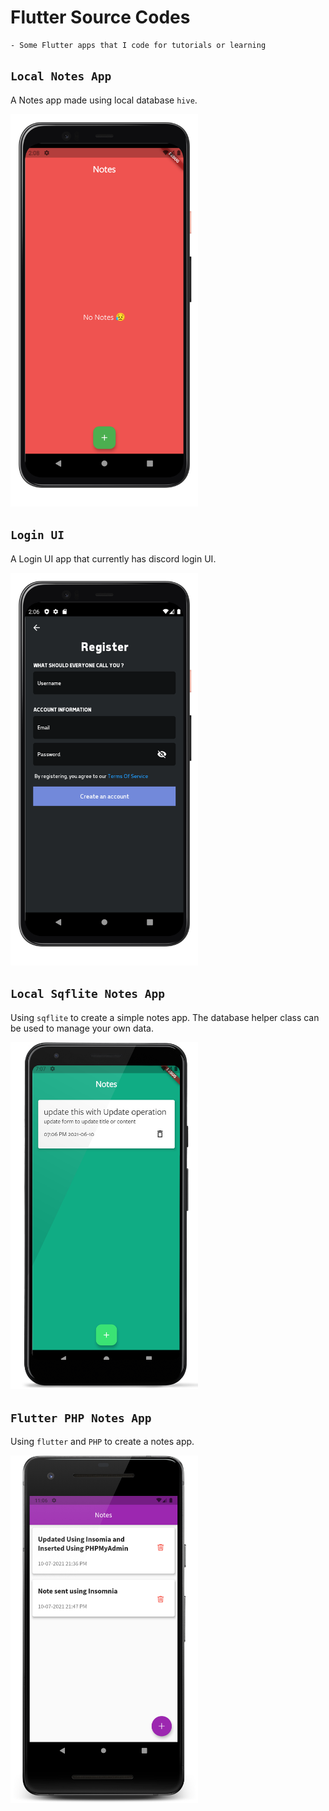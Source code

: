 # Flutter Source Codes

    - Some Flutter apps that I code for tutorials or learning

## `Local Notes App`

 A Notes app made using local database `hive`.

<img src="notes_local/screenshots/noteslocal.png" width="300" alt="Image 2"/>

## `Login UI`

 A Login UI app that currently has discord login UI.

<img src="discord_login_ui/screenshots/discordlogin2.png" width="300" alt="Image 2"/>

## `Local Sqflite Notes App`

Using `sqflite` to create a simple notes app. The database helper class can be used to manage your own data.

<img src="sqflite_notepad/screenshots/screenshot2.png" width="300" alt="Image 1" />

## `Flutter PHP Notes App`

Using `flutter` and `PHP` to create a notes app.

<img src="flutter_php_notes_app/screenshots/Screenshot_1625938608_framed.png" width="300" alt="Image 1" />
